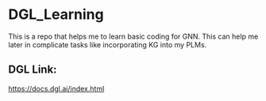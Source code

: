 # DGL_Learning
This is a repo that helps me to learn basic coding for GNN. This can help me later in complicate tasks like incorporating KG into my PLMs.

## DGL Link:
https://docs.dgl.ai/index.html